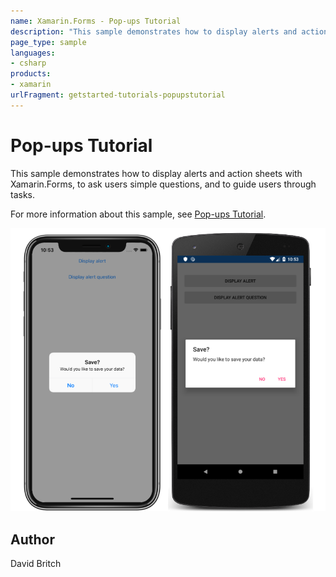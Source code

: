 ```yaml
---
name: Xamarin.Forms - Pop-ups Tutorial
description: "This sample demonstrates how to display alerts and action sheets with Xamarin.Forms, to ask users simple questions #getstarted"
page_type: sample
languages:
- csharp
products:
- xamarin
urlFragment: getstarted-tutorials-popupstutorial
---
```

# Pop-ups Tutorial

This sample demonstrates how to display alerts and action sheets with Xamarin.Forms, to ask users simple questions, and to guide users through tasks.

For more information about this sample, see [Pop-ups Tutorial](https://docs.microsoft.com/xamarin/get-started/tutorials/pop-ups/).

![Pop-ups Tutorial application screenshot](Screenshots/01All.png "Pop-ups Tutorial application screenshot")

## Author

David Britch
